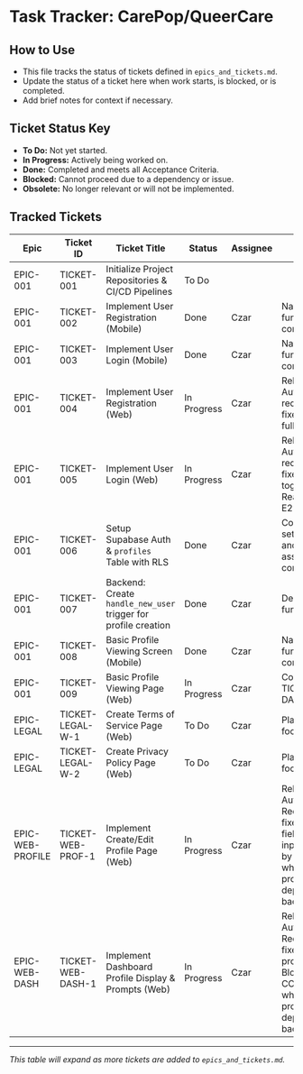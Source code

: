 # Task Tracker: CarePop/QueerCare

## How to Use

*   This file tracks the status of tickets defined in `epics_and_tickets.md`.
*   Update the status of a ticket here when work starts, is blocked, or is completed.
*   Add brief notes for context if necessary.

## Ticket Status Key

*   **To Do:** Not yet started.
*   **In Progress:** Actively being worked on.
*   **Done:** Completed and meets all Acceptance Criteria.
*   **Blocked:** Cannot proceed due to a dependency or issue.
*   **Obsolete:** No longer relevant or will not be implemented.

## Tracked Tickets

| Epic        | Ticket ID        | Ticket Title                                                | Status      | Assignee | Notes                                                                 |
|-------------|------------------|-------------------------------------------------------------|-------------|----------|-----------------------------------------------------------------------|
| EPIC-001    | TICKET-001       | Initialize Project Repositories & CI/CD Pipelines         | To Do       |          |                                                                       |
| EPIC-001    | TICKET-002       | Implement User Registration (Mobile)                      | Done        | Czar     | Native app functionality complete                                     |
| EPIC-001    | TICKET-003       | Implement User Login (Mobile)                             | Done        | Czar     | Native app functionality complete                                     |
| EPIC-001    | TICKET-004       | Implement User Registration (Web)                       | In Progress | Czar     | Relies on AuthContext.tsx; redirect loop fixed. Ready for full E2E testing.        |
| EPIC-001    | TICKET-005       | Implement User Login (Web)                              | In Progress | Czar     | Relies on AuthContext.tsx; redirect loop fixed, password toggle added. Ready for full E2E testing. |
| EPIC-001    | TICKET-006       | Setup Supabase Auth & `profiles` Table with RLS           | Done        | Czar     | Core Supabase setup for auth and profiles assumed complete            |
| EPIC-001    | TICKET-007       | Backend: Create `handle_new_user` trigger for profile creation | Done        | Czar     | Deployed and functional                                               |
| EPIC-001    | TICKET-008       | Basic Profile Viewing Screen (Mobile)                     | Done        | Czar     | Native app functionality complete                                     |
| EPIC-001    | TICKET-009       | Basic Profile Viewing Page (Web)                          | In Progress | Czar     | Covered by TICKET-WEB-DASH-1                                          |
| EPIC-LEGAL  | TICKET-LEGAL-W-1 | Create Terms of Service Page (Web)                    | To Do       | Czar     | Placeholder, focus shifted                                            |
| EPIC-LEGAL  | TICKET-LEGAL-W-2 | Create Privacy Policy Page (Web)                      | To Do       | Czar     | Placeholder, focus shifted                                            |
| EPIC-WEB-PROFILE | TICKET-WEB-PROF-1 | Implement Create/Edit Profile Page (Web)                | In Progress | Czar     | Relies on AuthContext.tsx. Redirect loop fixed. Address fields text inputs. Blocked by CORS issue when fetching profile from deployed backend. |
| EPIC-WEB-DASH    | TICKET-WEB-DASH-1 | Implement Dashboard Profile Display & Prompts (Web)     | In Progress | Czar     | Relies on AuthContext.tsx. Redirect loop fixed. Displays profile info. Blocked by CORS issue when fetching profile from deployed backend. |

---

*This table will expand as more tickets are added to `epics_and_tickets.md`.*
